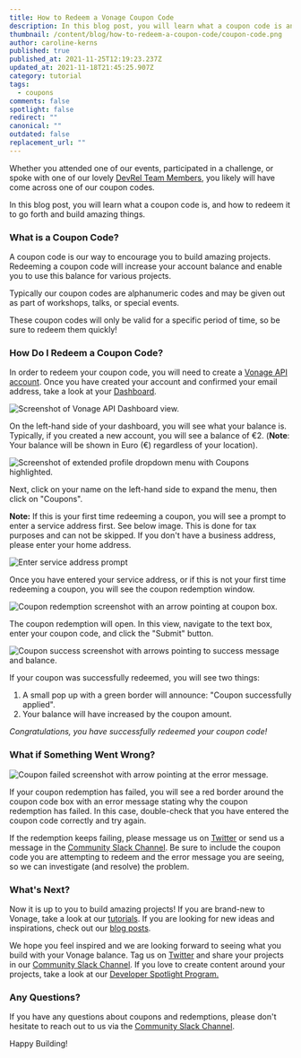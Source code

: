 ```yaml
---
title: How to Redeem a Vonage Coupon Code
description: In this blog post, you will learn what a coupon code is and how to redeem it.
thumbnail: /content/blog/how-to-redeem-a-coupon-code/coupon-code.png
author: caroline-kerns
published: true
published_at: 2021-11-25T12:19:23.237Z
updated_at: 2021-11-18T21:45:25.907Z
category: tutorial
tags:
  - coupons
comments: false
spotlight: false
redirect: ""
canonical: ""
outdated: false
replacement_url: ""
---
```

Whether you attended one of our events, participated in a challenge, or spoke with one of our lovely [DevRel Team Members](https://developer.vonage.com/team), you likely will have come across one of our coupon codes.

In this blog post, you will learn what a coupon code is, and how to redeem it to go forth and build amazing things. 

### What is a Coupon Code?

A coupon code is our way to encourage you to build amazing projects. Redeeming a coupon code will increase your account balance and enable you to use this balance for various projects. 

Typically our coupon codes are alphanumeric codes and may be given out as part of workshops, talks, or special events. 

These coupon codes will only be valid for a specific period of time, so be sure to redeem them quickly! 

### How Do I Redeem a Coupon Code?

In order to redeem your coupon code, you will need to create a [Vonage API account](https://dashboard.nexmo.com/sign-up?icid=tryitfree_api-developer-adp_nexmodashbdfreetrialsignup_nav). Once you have created your account and confirmed your email address, take a look at your [Dashboard](https://dashboard.nexmo.com/). 

![Screenshot of Vonage API Dashboard view.](/content/blog/how-to-redeem-a-coupon-code/dashboard.png "Screenshot of Vonage API Dashboard view.")

On the left-hand side of your dashboard, you will see what your balance is. Typically, if you created a new account, you will see a balance of €2.
(**Note**: Your balance will be shown in Euro (€) regardless of your location). 

![Screenshot of extended profile dropdown menu with Coupons highlighted.](/content/blog/how-to-redeem-a-coupon-code/coupons.png "Screenshot of extended profile dropdown menu with Coupons highlighted.")

Next, click on your name on the left-hand side to expand the menu, then click on "Coupons". 

**Note:** If this is your first time redeeming a coupon, you will see a prompt to enter a service address first. See below image. This is done for tax purposes and can not be skipped. If you don't have a business address, please enter your home address.

![Enter service address prompt](/content/blog/how-to-redeem-a-vonage-coupon-code/address.png "Service address prompt")

Once you have entered your service address, or if this is not your first time redeeming a coupon, you will see the coupon redemption window.

![Coupon redemption screenshot with an arrow pointing at coupon box.](/content/blog/how-to-redeem-a-coupon-code/addcode.png "Coupon redemption screenshot with an arrow pointing at coupon box.")

The coupon redemption will open. In this view, navigate to the text box, enter your coupon code, and click the "Submit" button.

![Coupon success screenshot with arrows pointing to success message and balance.](/content/blog/how-to-redeem-a-coupon-code/couponsucceeded.png "Coupon success screenshot with arrows pointing to success message and balance.")

If your coupon was successfully redeemed, you will see two things:

1. A small pop up with a green border will announce: "Coupon successfully applied".
2. Your balance will have increased by the coupon amount. 

*Congratulations, you have successfully redeemed your coupon code!*

### What if Something Went Wrong?

![Coupon failed screenshot with arrow pointing at the error message.](/content/blog/how-to-redeem-a-coupon-code/couponfailedcouponnot-found.png "Coupon failed screenshot with arrow pointing at the error message.")

If your coupon redemption has failed, you will see a red border around the coupon code box with an error message stating why the coupon redemption has failed. In this case, double-check that you have entered the coupon code correctly and try again. 

If the redemption keeps failing, please message us on [Twitter](https://twitter.com/VonageDev) or send us a message in the [Community Slack Channel](https://developer.vonage.com/community/slack). Be sure to include the coupon code you are attempting to redeem and the error message you are seeing, so we can investigate (and resolve) the problem. 

### What's Next?

Now it is up to you to build amazing projects! If you are brand-new to Vonage, take a look at our [tutorials](https://developer.vonage.com/tutorials). If you are looking for new ideas and inspirations, check out our [blog posts](https://learn.vonage.com/). 

We hope you feel inspired and we are looking forward to seeing what you build with your  Vonage balance. Tag us on [Twitter](https://twitter.com/VonageDev) and share your projects in our [Community Slack Channel](https://developer.vonage.com/community/slack). If you love to create content around your projects, take a look at our [Developer Spotlight Program.](https://learn.vonage.com/spotlight/)

### Any Questions?

If you have any questions about coupons and redemptions, please don't hesitate to reach out to us via the [Community Slack Channel](https://developer.vonage.com/community/slack). 

Happy Building!